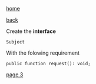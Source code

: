 [home](./page01.md)

[back](./page01.md)

Create the **interface**
```
Subject
```
With the folowing requirement
```
public function request(): void;
```



[page 3](./page03.md)
